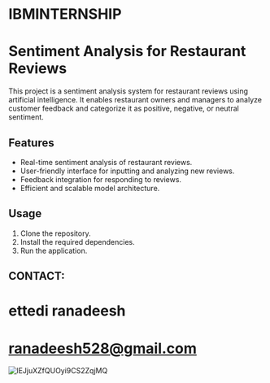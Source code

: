 # IBMINTERNSHIP

# Sentiment Analysis for Restaurant Reviews

This project is a sentiment analysis system for restaurant reviews using artificial intelligence. It enables restaurant owners and managers to analyze customer feedback and categorize it as positive, negative, or neutral sentiment.

## Features

- Real-time sentiment analysis of restaurant reviews.
- User-friendly interface for inputting and analyzing new reviews.
- Feedback integration for responding to reviews.
- Efficient and scalable model architecture.

## Usage

1. Clone the repository.
2. Install the required dependencies.
3. Run the application.

## CONTACT:
# ettedi ranadeesh
# ranadeesh528@gmail.com

![lEJjuXZfQUOyi9CS2ZqjMQ](https://github.com/ranadeesh528/ibminternship/assets/142151157/a881cbd3-ae94-4a11-954f-bfee3f16ba41)


